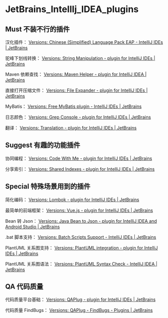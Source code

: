 # JetBrains_IntellIj_IDEA_plugins

## Must 不装不行的插件

汉化插件：
[Versions: Chinese (Simplified) Language Pack EAP - IntelliJ IDEs | JetBrains](https://plugins.jetbrains.com/plugin/13710-chinese-simplified-language-pack-eap/versions)

驼峰下划线转换：
[Versions: String Manipulation - plugin for IntelliJ IDEs | JetBrains](https://plugins.jetbrains.com/plugin/2162-string-manipulation/versions)

Maven 依赖查找：
[Versions: Maven Helper - plugin for IntelliJ IDEA | JetBrains](https://plugins.jetbrains.com/plugin/7179-maven-helper/versions)

直接打开压缩文件：
[Versions: File Expander - plugin for IntelliJ IDEs | JetBrains](https://plugins.jetbrains.com/plugin/11940-file-expander/versions)

MyBatis：
[Versions: Free MyBatis plugin - IntelliJ IDEs | JetBrains](https://plugins.jetbrains.com/plugin/8321-free-mybatis-plugin/versions)

日志颜色：
[Versions: Grep Console - plugin for IntelliJ IDEs | JetBrains](https://plugins.jetbrains.com/plugin/7125-grep-console/versions)

翻译：
[Versions: Translation - plugin for IntelliJ IDEs | JetBrains](https://plugins.jetbrains.com/plugin/8579-translation/versions)


## Suggest 有趣的功能插件

协同编程：
[Versions: Code With Me - plugin for IntelliJ IDEs | JetBrains](https://plugins.jetbrains.com/plugin/14896-code-with-me/versions)

分享索引：
[Versions: Shared Indexes - plugin for IntelliJ IDEs | JetBrains](https://plugins.jetbrains.com/plugin/14437-shared-indexes/versions)


## Special 特殊场景用到的插件

简化编码：
[Versions: Lombok - plugin for IntelliJ IDEs | JetBrains](https://plugins.jetbrains.com/plugin/6317-lombok/versions)

最简单的前端框架：
[Versions: Vue.js - plugin for IntelliJ IDEs | JetBrains](https://plugins.jetbrains.com/plugin/9442-vue-js/versions)

Bean 转 Json：
[Versions: Java Bean to Json - plugin for IntelliJ IDEA and Android Studio | JetBrains](https://plugins.jetbrains.com/plugin/10336-java-bean-to-json/versions)

.bat 脚本支持：
[Versions: Batch Scripts Support - IntelliJ IDEs | JetBrains](https://plugins.jetbrains.com/plugin/265-batch-scripts-support/versions)

PlantUML 关系图支持：
[Versions: PlantUML integration - plugin for IntelliJ IDEs | JetBrains](https://plugins.jetbrains.com/plugin/7017-plantuml-integration/versions)

PlantUML 关系图语法：
[Versions: PlantUML Syntax Check - IntelliJ IDEA | JetBrains](https://plugins.jetbrains.com/plugin/7166-plantuml-syntax-check/versions)


## QA 代码质量

代码质量平台基础：
[Versions: QAPlug - plugin for IntelliJ IDEs | JetBrains](https://plugins.jetbrains.com/plugin/4594-qaplug/versions)

代码质量 FindBugs：
[Versions: QAPlug - FindBugs - Plugins | JetBrains](https://plugins.jetbrains.com/plugin/4597-qaplug--findbugs/versions)
